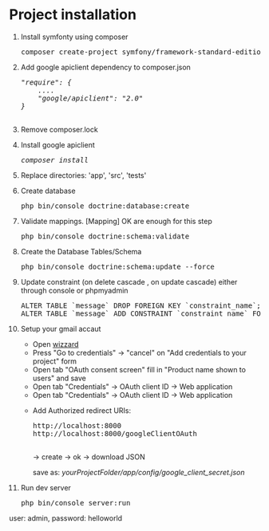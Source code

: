 <h1> Project installation</h1>
<ol>
	<li>
		<p>Install symfonty using composer</p>
		<pre>composer create-project symfony/framework-standard-edition project "3.2.6"</pre>
	</li>
	<li>
		<p>Add google apiclient dependency to composer.json</p>
		<i>
		<pre>
"require": {
	....
	"google/apiclient": "2.0"
}
		</pre>
		</i>
	</li>
	<li>
		<p>Remove composer.lock</p>
	</li>
	<li>
		<p>Install google apiclient</p>
		<i><pre>composer install</pre></i>
	</li>
	<li>
		<p>Replace directories: 'app', 'src', 'tests'</p>
	</li>
	<li>
		<p>Create database</p>
		<pre>php bin/console doctrine:database:create</pre>
	</li>
	<li>
		<p>Validate mappings. [Mapping] OK  are enough for this step</p>
		<pre>php bin/console doctrine:schema:validate</pre>
	</li>
	<li>
		<p>Create the Database Tables/Schema</p>
		<pre>php bin/console doctrine:schema:update --force</pre>
	</li>
	<li>
		<p>Update constraint (on delete cascade , on update cascade) either through console or phpmyadmin</p>
		<pre>ALTER TABLE `message` DROP FOREIGN KEY `constraint_name`; 
ALTER TABLE `message` ADD CONSTRAINT `constraint_name` FOREIGN KEY (`contact_id`) REFERENCES `contacts`(`id`) ON DELETE CASCADE ON UPDATE CASCADE;</pre>
	</li>	
	<li>
		<p>Setup your gmail accaut</p>
		<ul>
			<li>Open <a href="https://console.developers.google.com/start/api?id=gmail&hl=uk">wizzard</a></li>
			<li>Press "Go to credentials" -> "cancel" on "Add credentials to your project" form</li>
			<li>Open tab "OAuth consent screen" fill in "Product name shown to users" and save</li>
			<li>Open tab "Credentials" -> OAuth client ID -> Web application</li>
			<li>Open tab "Credentials" -> OAuth client ID -> Web application</li>
			<li>
				<p>Add Authorized redirect URIs:</p>
				<pre>
http://localhost:8000
http://localhost:8000/googleClientOAuth
				</pre>
				<p>-> create -> ok -> download JSON</p>
				<p>save as: <i>yourProjectFolder/app/config/google_client_secret.json</i></p>
			</li>			
		</ul>
	</li>
	<li>
		<p>Run dev server</p>
		<pre>php bin/console server:run</pre>
	</li>	
</ol>
<p>user: admin, password: helloworld</p>

